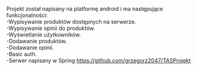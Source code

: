  Projekt został napisany na platformę android i ma następujące funkcjonalności: <br />
 -Wypisywanie produktów dostępnych na serwerze.<br />
 -Wypisywanie opinii do produktów.<br />
 -Wyświetlanie użytkowników.<br />
 -Dodawanie produktów.<br />
 -Dodawanie opinii.<br />
 -Basic auth.<br />
 -Serwer napisany w Spring https://github.com/grzegorz2047/TASProjekt
